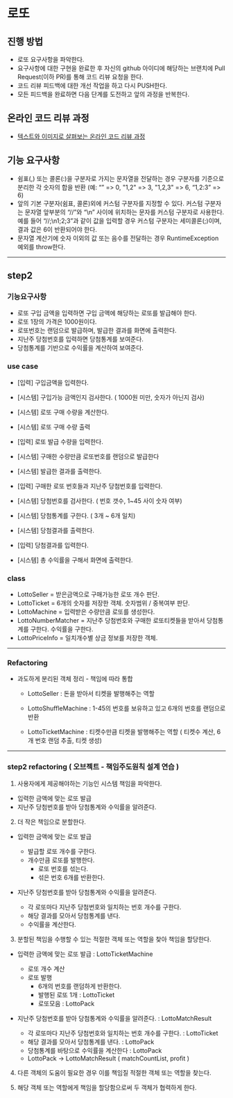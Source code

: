 # 로또
## 진행 방법
* 로또 요구사항을 파악한다.
* 요구사항에 대한 구현을 완료한 후 자신의 github 아이디에 해당하는 브랜치에 Pull Request(이하 PR)를 통해 코드 리뷰 요청을 한다.
* 코드 리뷰 피드백에 대한 개선 작업을 하고 다시 PUSH한다.
* 모든 피드백을 완료하면 다음 단계를 도전하고 앞의 과정을 반복한다.

## 온라인 코드 리뷰 과정
* [텍스트와 이미지로 살펴보는 온라인 코드 리뷰 과정](https://github.com/next-step/nextstep-docs/tree/master/codereview)

## 기능 요구사항
* 쉼표(,) 또는 콜론(:)을 구분자로 가지는 문자열을 전달하는 경우 구분자를 기준으로 분리한 각 숫자의 합을 반환 (예: “” => 0, "1,2" => 3, "1,2,3" => 6, “1,2:3” => 6)
* 앞의 기본 구분자(쉼표, 콜론)외에 커스텀 구분자를 지정할 수 있다. 커스텀 구분자는 문자열 앞부분의 “//”와 “\n” 사이에 위치하는 문자를 커스텀 구분자로 사용한다. 예를 들어 “//;\n1;2;3”과 같이 값을 입력할 경우 커스텀 구분자는 세미콜론(;)이며, 결과 값은 6이 반환되어야 한다.
* 문자열 계산기에 숫자 이외의 값 또는 음수를 전달하는 경우 RuntimeException 예외를 throw한다.

---
## step2

### 기능요구사항
* 로또 구입 금액을 입력하면 구입 금액에 해당하는 로또를 발급해야 한다.
* 로또 1장의 가격은 1000원이다.
* 로또번호는 랜덤으로 발급하며, 발급한 결과를 화면에 출력한다.
* 지난주 당첨번호를 입력하면 당첨통계를 보여준다.
* 당첨통계를 기반으로 수익률을 계산하여 보여준다.


### use case
* [입력] 구입금액을 입력한다.
* [시스템] 구입가능 금액인지 검사한다. ( 1000원 미만, 숫자가 아닌지 검사)
* [시스템] 로또 구매 수량을 계산한다.
* [시스템] 로또 구매 수량 출력

* [입력] 로또 발급 수량을 입력한다.
* [시스템] 구매한 수량만큼 로또번호를 랜덤으로 발급한다
* [시스템] 발급한 결과를 출력한다.

* [입력] 구매한 로또 번호들과 지난주 당첨번호를 입력한다.
* [시스템] 당첨번호를 검사한다. ( 번호 갯수, 1~45 사이 숫자 여부)
* [시스템] 당첨통계를 구한다. ( 3개 ~ 6개 일치)
* [시스템] 당첨결과를 출력한다.

* [입력] 당첨결과를 입력한다.
* [시스템] 총 수익률을 구해서 화면에 출력한다.

### class
* LottoSeller = 받은금액으로 구매가능한 로또 개수 판단.
* LottoTicket = 6개의 숫자를 저장한 객체. 숫자범위 / 중복여부 판단.
* LottoMachine = 입력받은 수량만큼 로또를 생성한다.
* LottoNumberMatcher = 지난주 당첨번호와 구매한 로또티켓들을 받아서 당첨통계를 구한다. 수익률을 구한다.
* LottoPriceInfo = 일치개수별 상금 정보를 저장한 객체.

---
### Refactoring
* 과도하게 분리된 객체 정리 - 책임에 따라 통합
  * LottoSeller : 돈을 받아서 티켓을 발행해주는 역할
  * LottoShuffleMachine : 1-45의 번호를 보유하고 있고 6개의 번호를 랜덤으로 반환
  
  * LottoTicketMachine : 티켓수만큼 티켓을 발행해주는 역할 ( 티켓수 계산, 6개 번호 랜덤 추출, 티켓 생성)

---
### step2 refactoring ( 오브젝트 - 책임주도원칙 설계 연습 )

1. 사용자에게 제공해야하는 기능인 시스템 책임을 파악한다.
- 입력한 금액에 맞는 로또 발급
- 지난주 당첨번호를 받아 당첨통계와 수익률을 알려준다.

2. 더 작은 책임으로 분할한다.
- 입력한 금액에 맞는 로또 발급
    - 발급할 로또 개수를 구한다.
    - 개수만큼 로또를 발행한다.
        - 로또 번호를 섞는다.
        - 섞은 번호 6개를 반환한다.
    
- 지난주 당첨번호를 받아 당첨통계와 수익률을 알려준다.
    - 각 로또마다 지난주 당첨번호와 일치하는 번호 개수를 구한다.
    - 해당 결과를 모아서 당첨통계를 낸다.
    - 수익률을 계산한다.

3. 분할된 책임을 수행할 수 있는 적절한 객체 또는 역할을 찾아 책임을 할당한다.
- 입력한 금액에 맞는 로또 발급 : LottoTicketMachine
    - 로또 개수 계산
    - 로또 발행
        - 6개의 번호를 랜덤하게 반환한다.
        - 발행된 로또 1개 : LottoTicket
        - 로또모음 : LottoPack

- 지난주 당첨번호를 받아 당첨통계와 수익률을 알려준다. : LottoMatchResult
    - 각 로또마다 지난주 당첨번호와 일치하는 번호 개수를 구한다. : LottoTicket
    - 해당 결과를 모아서 당첨통계를 낸다. : LottoPack
    - 당첨통계를 바탕으로 수익률을 계산한다 : LottoPack
    * LottoPack -> LottoMatchResult ( matchCountList, profit )

4. 다른 객체의 도움이 필요한 경우 이를 책임질 적절한 객체 또는 역할을 찾는다.

5. 해당 객체 또는 역할에게 책임을 할당함으로써 두 객체가 협력하게 한다.